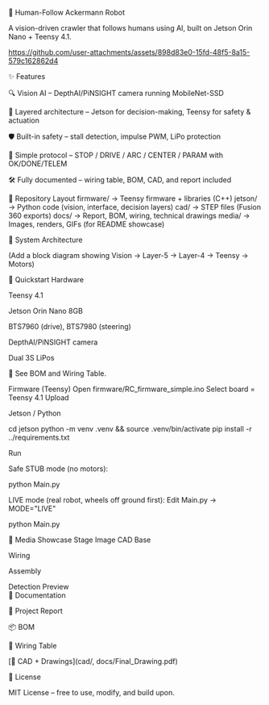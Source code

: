 🤖 Human-Follow Ackermann Robot

A vision-driven crawler that follows humans using AI, built on Jetson Orin Nano + Teensy 4.1.



https://github.com/user-attachments/assets/898d83e0-15fd-48f5-8a15-579c162862d4



✨ Features

🔍 Vision AI – DepthAI/PiNSIGHT camera running MobileNet-SSD

🧠 Layered architecture – Jetson for decision-making, Teensy for safety & actuation

🛡 Built-in safety – stall detection, impulse PWM, LiPo protection

🔌 Simple protocol – STOP / DRIVE / ARC / CENTER / PARAM with OK/DONE/TELEM

🛠 Fully documented – wiring table, BOM, CAD, and report included

📂 Repository Layout
firmware/     → Teensy firmware + libraries (C++)
jetson/       → Python code (vision, interface, decision layers)
cad/          → STEP files (Fusion 360 exports)
docs/         → Report, BOM, wiring, technical drawings
media/        → Images, renders, GIFs (for README showcase)

🧩 System Architecture


(Add a block diagram showing Vision → Layer-5 → Layer-4 → Teensy → Motors)

🚀 Quickstart
Hardware

Teensy 4.1

Jetson Orin Nano 8GB

BTS7960 (drive), BTS7980 (steering)

DepthAI/PiNSIGHT camera

Dual 3S LiPos

📑 See BOM and Wiring Table.

Firmware (Teensy)
  Open firmware/RC_firmware_simple.ino
  Select board = Teensy 4.1
  Upload

Jetson / Python

cd jetson
python -m venv .venv && source .venv/bin/activate
pip install -r ../requirements.txt

Run

Safe STUB mode (no motors):

python Main.py


LIVE mode (real robot, wheels off ground first):
Edit Main.py → MODE="LIVE"

python Main.py

📸 Media Showcase
Stage	Image
CAD Base	

Wiring	

Assembly	

Detection Preview	
📖 Documentation

📑 Project Report

📦 BOM

🔌 Wiring Table

[📐 CAD + Drawings](cad/, docs/Final_Drawing.pdf)

📜 License

MIT License – free to use, modify, and build upon.
